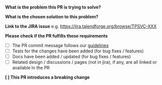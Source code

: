 **What is the problem this PR is trying to solve?**
 
**What is the chosen solution to this problem?**
 
**Link to the JIRA issue**
e.g. https://jira.talendforge.org/browse/TPSVC-XXX
 
**Please check if the PR fulfills these requirements**
- [ ] The PR commit message follows our [guidelines](https://github.com/talend/tools/blob/master/tools-root-github/CONTRIBUTING.md)
- [ ] Tests for the changes have been added (for bug fixes / features)
- [ ] Docs have been added / updated (for bug fixes / features)
- [ ] Related design / discussions / pages (not in jira), if any, are all linked or available in the PR

<!-- You can add more checkboxes here -->
 
**[ ] This PR introduces a breaking change**
 
<!-- **Original Template** -->
<!-- https://github.com/Talend/tools/blob/master/tools-root-github/.github/PULL_REQUEST_TEMPLATE.md -->

